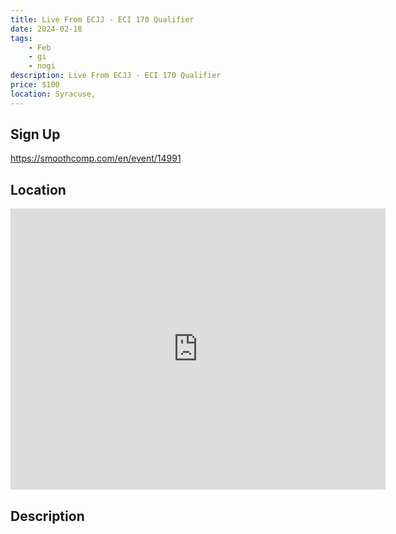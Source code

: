 ```yaml
---
title: Live From ECJJ - ECI 170 Qualifier
date: 2024-02-18
tags:
    - Feb
    - gi 
    - nogi 
description: Live From ECJJ - ECI 170 Qualifier
price: $100
location: Syracuse,
---
```

## Sign Up
https://smoothcomp.com/en/event/14991

## Location
<iframe src="https://www.google.com/maps/embed?pb=!1m18!1m12!1m3!1d12345.6789!2d-76.1262536!3d43.1757025!2m3!1f0!2f0!3f0!3m2!1i1024!2i768!4f13.1!3m3!1m2!1s0x0%3A0x0!2z43.1757025!5e0!3m2!1sen!2sus!4v1234567890" width="600" height="450" style="border:0;" allowfullscreen="" loading="lazy"></iframe>

## Description
